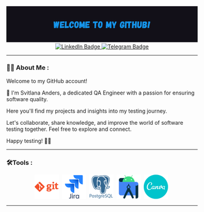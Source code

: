 <div id="header" align="center">
  <img src="https://github.com/Svitlana-Anders/ProfileSettings/blob/main/SorvenaGif.gif" width="900"/>
</div>

<div id="badges" align="center">
  <a href="https://github.com/Svitlana-Anders">
    <img src="https://img.shields.io/badge/LinkedIn-blue?style=for-the-badge&logo=linkedin&logoColor=white" alt="LinkedIn Badge"/>
  </a>
  <a href="https://t.me/sorvena">
    <img src="https://img.shields.io/badge/Telegram-blue?style=for-the-badge&logo=telegram&logoColor=white" alt="Telegram Badge"/>
  </a>
</div>

---

### :woman_technologist: About Me :

<p>Welcome to my GitHub account!</p>
<p>🌟 I'm Svitlana Anders, a dedicated QA Engineer with a passion for ensuring software quality.</p> 
<p>Here you'll find my projects and insights into my testing journey. </p>
<p>Let's collaborate, share knowledge, and improve the world of software testing together. Feel free to explore and connect. </p>
<p></p>Happy testing! 🧪✨</p>

---

### :hammer_and_wrench:Tools :
<div align="center">
  <img src="https://github.com/devicons/devicon/blob/master/icons/git/git-plain-wordmark.svg" title="Git" alt="Git" width="64" height="64"/>&nbsp;
  <img src="https://github.com/devicons/devicon/blob/master/icons/jira/jira-original-wordmark.svg" title="jira" alt="jira" width="64" height="64"/>&nbsp;
  <img src="https://github.com/devicons/devicon/blob/master/icons/postgresql/postgresql-plain-wordmark.svg" title="postgresql" alt="postgresql" width="64" height="64"/>&nbsp;
  <img src="https://github.com/devicons/devicon/blob/master/icons/androidstudio/androidstudio-original.svg" title="androidstudio" alt="androidstudio" width="64" height="64"/>&nbsp;
  <img src="https://github.com/devicons/devicon/blob/master/icons/canva/canva-original.svg"  title="canva" alt="canva" width="64" height="64"/>&nbsp;
</div>

---

<div id="badges" align="center">
<img src="https://komarev.com/ghpvc/?username=Svitlana-Anders&style=flat-square&color=blue" alt=""/>
</div>

<!--
**Svitlana-Anders/Svitlana-Anders** is a ✨ _special_ ✨ repository because its `README.md` (this file) appears on your GitHub profile.

Here are some ideas to get you started:

- 🔭 I’m currently working on ...
- 🌱 I’m currently learning ...
- 👯 I’m looking to collaborate on ...
- 🤔 I’m looking for help with ...
- 💬 Ask me about ...
- 📫 How to reach me: ...
- 😄 Pronouns: ...
- ⚡ Fun fact: ...
-->
